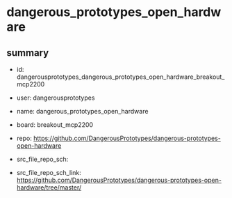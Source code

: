 # dangerous_prototypes_open_hardware
 
## summary 
* id: dangerousprototypes_dangerous_prototypes_open_hardware_breakout_mcp2200
* user: dangerousprototypes
* name: dangerous_prototypes_open_hardware
* board: breakout_mcp2200
* repo: https://github.com/DangerousPrototypes/dangerous-prototypes-open-hardware



* src_file_repo_sch: 
* src_file_repo_sch_link: https://github.com/DangerousPrototypes/dangerous-prototypes-open-hardware/tree/master/






